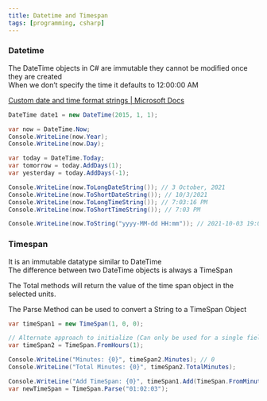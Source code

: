 ```yaml
---
title: Datetime and Timespan
tags: [programming, csharp]
---
```


### Datetime

The DateTime objects in C# are immutable they cannot be modified once they are created  
When we don’t specify the time it defaults to 12:00:00 AM

[Custom date and time format strings | Microsoft Docs](https://docs.microsoft.com/en-us/dotnet/standard/base-types/custom-date-and-time-format-strings)

````csharp
DateTime date1 = new DateTime(2015, 1, 1);

var now = DateTime.Now;
Console.WriteLine(now.Year);
Console.WriteLine(now.Day);

var today = DateTime.Today;
var tomorrow = today.AddDays(1);
var yesterday = today.AddDays(-1);

Console.WriteLine(now.ToLongDateString()); // 3 October, 2021
Console.WriteLine(now.ToShortDateString()); // 10/3/2021
Console.WriteLine(now.ToLongTimeString()); // 7:03:16 PM
Console.WriteLine(now.ToShortTimeString()); // 7:03 PM

Console.WriteLine(now.ToString("yyyy-MM-dd HH:mm")); // 2021-10-03 19:03
````

### Timespan

It is an immutable datatype similar to DateTime  
The difference between two DateTime objects is always a TimeSpan

The Total methods will return the value of the time span object in the selected units.

The Parse Method can be used to convert a String to a TimeSpan Object

````csharp
var timeSpan1 = new TimeSpan(1, 0, 0);

// Alternate approach to initialize (Can only be used for a single field)
var timeSpan2 = TimeSpan.FromHours(1);

Console.WriteLine("Minutes: {0}", timeSpan2.Minutes); // 0
Console.WriteLine("Total Minutes: {0}", timeSpan2.TotalMinutes);

Console.WriteLine("Add TimeSpan: {0}", timeSpan1.Add(TimeSpan.FromMinutes(4)));
var newTimeSpan = TimeSpan.Parse("01:02:03");
````